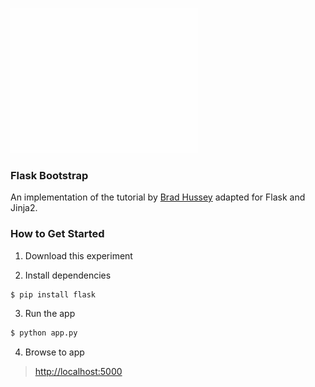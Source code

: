 ![](demo.gif)

### Flask Bootstrap

An implementation of the tutorial by [Brad Hussey][tut] adapted for Flask and Jinja2.

### How to Get Started

1. Download this experiment

2. Install dependencies

 ```bash
$ pip install flask
```

3. Run the app

 ```bash
$ python app.py
```

4. Browse to app

 > [http://localhost:5000](http://localhost:5000)


[tut]: https://www.youtube.com/watch?v=oepmLGQP1m4&list=PLUoqTnNH-2Xz_BUrjcahKWDhPcUj-FTOt